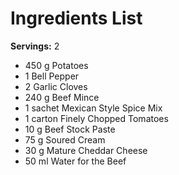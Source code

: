 # Ingredients List

**Servings:** 2

- 450 g Potatoes
- 1 Bell Pepper
- 2 Garlic Cloves
- 240 g Beef Mince
- 1 sachet Mexican Style Spice Mix
- 1 carton Finely Chopped Tomatoes
- 10 g Beef Stock Paste
- 75 g Soured Cream
- 30 g Mature Cheddar Cheese
- 50 ml Water for the Beef